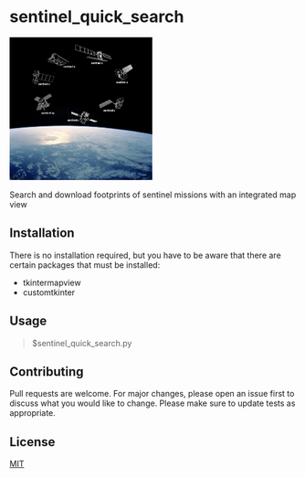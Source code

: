 # sentinel_quick_search 
<img src="sentinel_quick_search_logo.jpg" alt="drawing" width="250"/>

Search and download footprints of sentinel missions
with an integrated map view

## Installation

There is no installation required, but you have to be aware
that there are certain packages that must be installed: 
	
* tkintermapview
* customtkinter

## Usage

>$sentinel_quick_search.py

## Contributing
Pull requests are welcome. For major changes, please open an issue first to discuss what you would like to change. Please make sure to update tests as appropriate.

## License
[MIT](https://choosealicense.com/licenses/mit/)

